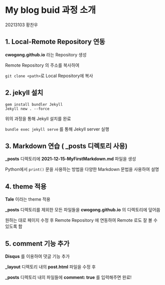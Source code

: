 # My blog buid 과정 소개
20213103 황찬우

## 1. Local-Remote Repository 연동


**cwogong.github.io** 라는 Repository 생성 


Remote Repository 의 주소를 복사하여 


`git clone <path>`로 Local Repository에 복사


## 2. jekyll 설치

```
gem install bundler Jekyll
Jekyll new . --force
```


위의 과정을 통해 Jekyll 설치를 완료


`bundle exec jekyll serve` 를 통해 Jekyll server 실행



## 3. Markdown 연습 ( **_posts** 디렉토리 사용)


**_posts** 디렉토리에 **2021-12-15-MyFirstMarkdown.md** 파일을 생성


Python에서 `print()` 문을 사용하는 방법을 다양한 Markdown 문법을 사용하여 설명



## 4. theme 적용


**Tale** 이라는 theme 적용


**_posts** 디렉토리를 제외한 모든 파일들을 **cwogong.github.io** 의 디렉토리에 덮어씀


원하는 대로 페이지 수정 후 Remote Repository 에 연동하여 Remote 로도 잘 볼 수 있도록 함


## 5. comment 기능 추가


**Disqus** 를 이용하여 댓글 기능 추가


**_layout** 디렉토리 내의 **post.html** 파일을 수정 후


**_posts** 디렉토리 내의 파일들에 **comment: true** 를 입력해주면 완료!



